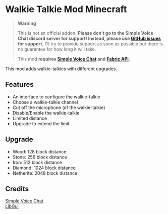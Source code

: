 # Walkie Talkie Mod Minecraft

<!-- prettier-ignore-start -->
> **Warning**
>
> This is not an official addon. **Please don't go to the Simple Voice Chat discord server for support! Instead, please use [GitHub issues](https://github.com/Flaton1/walkie-talkie-mod/issues)
> for support.** I'll try to provide support as soon as possible but there is no guarantee for how long it will take.
> 
> This mod **requires [Simple Voice Chat](https://github.com/henkelmax/simple-voice-chat) and [Fabric API](https://github.com/FabricMC/fabric).**
<!-- prettier-ignore-end -->

This mod adds walkie-talkies with different upgrades.

## Features
+ An interface to configure the walkie-talkie
+ Choose a walkie-talkie channel
+ Cut off the microphone (of the walkie-talkie)
+ Disable/Enable the walkie-talkie
+ Limited distance
+ Upgrade to extend the limit
## Upgrade
+ Wood: 128 block distance
+ Stone: 256 block distance
+ Iron: 512 block distance
+ Diamond: 1024 block distance
+ Netherite: 2048 block distance
## Credits
[Simple Voice Chat](https://modrinth.com/plugin/simple-voice-chat)\
[LibGui](https://github.com/CottonMC/LibGui)
